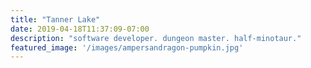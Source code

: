 ```yaml
---
title: "Tanner Lake"
date: 2019-04-18T11:37:09-07:00
description: "software developer. dungeon master. half-minotaur."
featured_image: '/images/ampersandragon-pumpkin.jpg'
---
```


